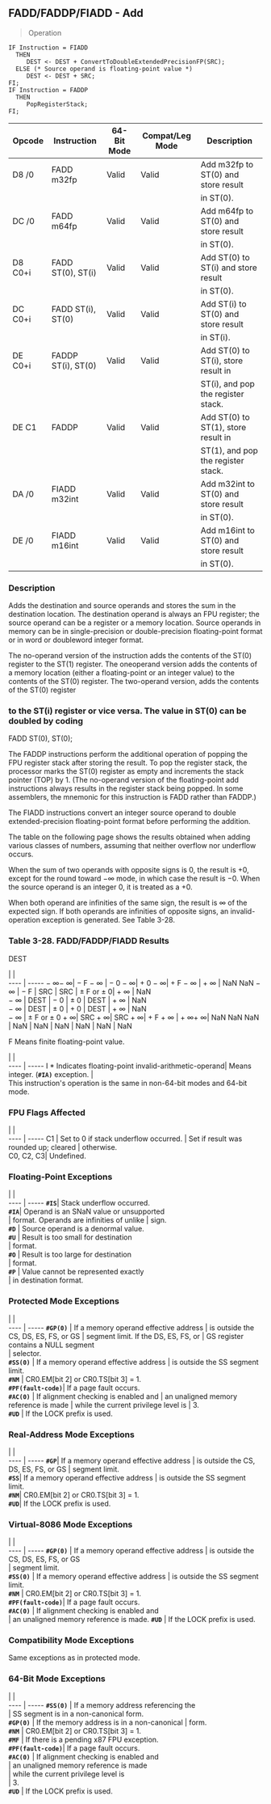 ## FADD/FADDP/FIADD - Add

> Operation

``` slim
IF Instruction = FIADD
  THEN
     DEST <- DEST + ConvertToDoubleExtendedPrecisionFP(SRC);
  ELSE (* Source operand is floating-point value *)
     DEST <- DEST + SRC;
FI;
IF Instruction = FADDP
  THEN
     PopRegisterStack;
FI;

```

 Opcode | Instruction       | 64-Bit Mode| Compat/Leg Mode| Description                         
 ---  | --- | --- | --- | ---
 D8 /0  | FADD m32fp        | Valid      | Valid          | Add m32fp to ST(0) and store result 
        |                   |            |                | in ST(0).                           
 DC /0  | FADD m64fp        | Valid      | Valid          | Add m64fp to ST(0) and store result 
        |                   |            |                | in ST(0).                           
 D8 C0+i| FADD ST(0), ST(i) | Valid      | Valid          | Add ST(0) to ST(i) and store result 
        |                   |            |                | in ST(0).                           
 DC C0+i| FADD ST(i), ST(0) | Valid      | Valid          | Add ST(i) to ST(0) and store result 
        |                   |            |                | in ST(i).                           
 DE C0+i| FADDP ST(i), ST(0)| Valid      | Valid          | Add ST(0) to ST(i), store result in 
        |                   |            |                | ST(i), and pop the register stack.  
 DE C1  | FADDP             | Valid      | Valid          | Add ST(0) to ST(1), store result in 
        |                   |            |                | ST(1), and pop the register stack.  
 DA /0  | FIADD m32int      | Valid      | Valid          | Add m32int to ST(0) and store result
        |                   |            |                | in ST(0).                           
 DE /0  | FIADD m16int      | Valid      | Valid          | Add m16int to ST(0) and store result
        |                   |            |                | in ST(0).                           

### Description
Adds the destination and source operands and stores the sum in the destination
location. The destination operand is always an FPU register; the source operand
can be a register or a memory location. Source operands in memory can be in
single-precision or double-precision floating-point format or in word or doubleword
integer format.

The no-operand version of the instruction adds the contents of the ST(0) register
to the ST(1) register. The oneoperand version adds the contents of a memory
location (either a floating-point or an integer value) to the contents of the
ST(0) register. The two-operand version, adds the contents of the ST(0) register
### to the ST(i) register or vice versa. The value in ST(0) can be doubled by coding

FADD ST(0), ST(0);

The FADDP instructions perform the additional operation of popping the FPU register
stack after storing the result. To pop the register stack, the processor marks
the ST(0) register as empty and increments the stack pointer (TOP) by 1. (The
no-operand version of the floating-point add instructions always results in
the register stack being popped. In some assemblers, the mnemonic for this instruction
is FADD rather than FADDP.)

The FIADD instructions convert an integer source operand to double extended-precision
floating-point format before performing the addition.

The table on the following page shows the results obtained when adding various
classes of numbers, assuming that neither overflow nor underflow occurs.

When the sum of two operands with opposite signs is 0, the result is +0, except
for the round toward −∞ mode, in which case the result is −0. When the source
operand is an integer 0, it is treated as a +0.

When both operand are infinities of the same sign, the result is ∞ of the expected
sign. If both operands are infinities of opposite signs, an invalid-operation
exception is generated. See Table 3-28.


### Table 3-28. FADD/FADDP/FIADD Results
DEST

   | |  
---- | -----
 − ∞− ∞| − F − ∞       | − 0 − ∞| + 0 − ∞| + F − ∞   | + ∞   | NaN NaN
 − ∞   | − F           | SRC    | SRC    | ± F or ± 0| + ∞   | NaN    
 − ∞   | DEST          | − 0    | ± 0    | DEST      | + ∞   | NaN    
 − ∞   | DEST          | ± 0    | + 0    | DEST      | + ∞   | NaN    
 − ∞   | ± F or ± 0 + ∞| SRC + ∞| SRC + ∞| + F + ∞   | + ∞+ ∞| NaN NaN
 NaN   | NaN           | NaN    | NaN    | NaN       | NaN   | NaN    
<aside class="notification">
F Means finite floating-point value.
</aside>

   | |  
---- | -----
 I * Indicates floating-point invalid-arithmetic-operand| Means integer.
 (**``#IA)``** exception.                                       |               
This instruction's operation is the same in non-64-bit modes and 64-bit mode.



### FPU Flags Affected
   | |  
---- | -----
 C1        | Set to 0 if stack underflow occurred.
           | Set if result was rounded up; cleared
           | otherwise.                           
 C0, C2, C3| Undefined.                           

### Floating-Point Exceptions
   | |  
---- | -----
 **``#IS``**| Stack underflow occurred.                
 **``#IA``**| Operand is an SNaN value or unsupported  
    | format. Operands are infinities of unlike
    | sign.                                    
 **``#D``** | Source operand is a denormal value.      
 **``#U``** | Result is too small for destination      
    | format.                                  
 **``#O``** | Result is too large for destination      
    | format.                                  
 **``#P``** | Value cannot be represented exactly      
    | in destination format.                   

### Protected Mode Exceptions
   | |  
---- | -----
 **``#GP(0)``**         | If a memory operand effective address
                | is outside the CS, DS, ES, FS, or GS 
                | segment limit. If the DS, ES, FS, or 
                | GS register contains a NULL segment  
                | selector.                            
 **``#SS(0)``**         | If a memory operand effective address
                | is outside the SS segment limit.     
 **``#NM``**            | CR0.EM[bit 2] or CR0.TS[bit 3] = 1.  
 **``#PF(fault-code)``**| If a page fault occurs.              
 **``#AC(0)``**         | If alignment checking is enabled and 
                | an unaligned memory reference is made
                | while the current privilege level is 
                | 3.                                   
 **``#UD``**            | If the LOCK prefix is used.          

### Real-Address Mode Exceptions
   | |  
---- | -----
 **``#GP``**| If a memory operand effective address
    | is outside the CS, DS, ES, FS, or GS 
    | segment limit.                       
 **``#SS``**| If a memory operand effective address
    | is outside the SS segment limit.     
 **``#NM``**| CR0.EM[bit 2] or CR0.TS[bit 3] = 1.  
 **``#UD``**| If the LOCK prefix is used.          

### Virtual-8086 Mode Exceptions
   | |  
---- | -----
 **``#GP(0)``**         | If a memory operand effective address 
                | is outside the CS, DS, ES, FS, or GS  
                | segment limit.                        
 **``#SS(0)``**         | If a memory operand effective address 
                | is outside the SS segment limit.      
 **``#NM``**            | CR0.EM[bit 2] or CR0.TS[bit 3] = 1.   
 **``#PF(fault-code)``**| If a page fault occurs.               
 **``#AC(0)``**         | If alignment checking is enabled and  
                | an unaligned memory reference is made.
 **``#UD``**            | If the LOCK prefix is used.           

### Compatibility Mode Exceptions
Same exceptions as in protected mode.


### 64-Bit Mode Exceptions
   | |  
---- | -----
 **``#SS(0)``**         | If a memory address referencing the        
                | SS segment is in a non-canonical form.     
 **``#GP(0)``**         | If the memory address is in a non-canonical
                | form.                                      
 **``#NM``**            | CR0.EM[bit 2] or CR0.TS[bit 3] = 1.        
 **``#MF``**            | If there is a pending x87 FPU exception.   
 **``#PF(fault-code)``**| If a page fault occurs.                    
 **``#AC(0)``**         | If alignment checking is enabled and       
                | an unaligned memory reference is made      
                | while the current privilege level is       
                | 3.                                         
 **``#UD``**            | If the LOCK prefix is used.                
